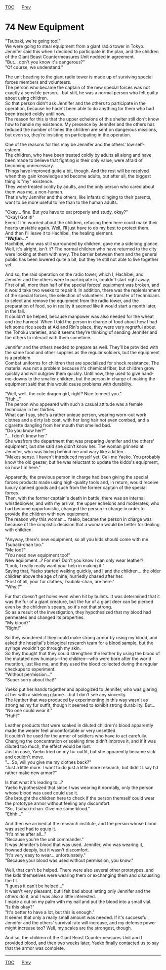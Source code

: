 [TOC](../readme.md)&nbsp;&nbsp;&nbsp;&nbsp;&nbsp;&nbsp;[Prev](section_0017.md)&nbsp;&nbsp;&nbsp;&nbsp;&nbsp;&nbsp;



# 74 New Equipment

"Tsubaki, we're going too!"  
We were going to steal equipment from a giant radio tower in Tokyo.
Jennifer said this when I decided to participate in the plan, and the
children of the Giant Beast Countermeasures Unit nodded in agreement.  
"But... don't you know it's dangerous?"  
"Of course, we understand."  
  
The unit heading to the giant radio tower is made up of surviving
special forces members and volunteers.  
The person who became the captain of the new special forces was not
exactly a sensible person... but still, he was a normal person who felt
guilty about using children.  
So that person didn't ask Jennifer and the others to participate in the
operation, because he hadn't been able to do anything for them who had
been treated coldly until now.  
The reason for this is that the upper echelons of this shelter still
don't know how to handle my existence. My presence by Jennifer and the
others has reduced the number of times the children are sent on
dangerous missions, but even so, they’re insisting on participating in
the operation.  
  
One of the reasons for this may be Jennifer and the others' low
self-esteem.  
The children, who have been treated coldly by adults all along and have
been made to believe that fighting is their only value, were afraid of
becoming unnecessary.  
Things have improved quite a bit, though. And the rest will be resolved
when they gain knowledge and become adults, but after all, the biggest
thing is "my" existence.  
They were treated coldly by adults, and the only person who cared about
them was me, a non-human.  
That's why Jennifer and the others, like infants clinging to their
parents, want to be more useful to me than to the human adults.  
  
"Okay... fine. But you have to eat properly and study, okay?"  
"Okay! Got it!"  
Even if I'm worried about the children, refusing them here could make
their hearts unstable again. Well, I’ll just have to do my best to
protect them.  
And then I'll leave it to Hachibei, the healing element.  
***"Wafun..."***  
Hachibei, who was still surrounded by children, gave me a sidelong
glance.  
Well, it's alright, isn't it? The normal children who have returned to
the city were looking at them with envy. The barrier between them and
the general public has been lowered quite a bit, but they're still not
able to live together yet.  
  
And so, the raid operation on the radio tower, which I, Hachibei, and
Jennifer and the others were to participate in, couldn't start right
away.  
First of all, more than half of the special forces' equipment was
broken, and it would take two weeks to repair it. In addition, there was
the replenishment of the special forces, the selection of volunteers,
the transfer of technicians to select and remove the equipment from the
radio tower, and the preparation of food, so in reality it seemed like
it would start a month later, in the fall.  
It couldn’t be helped, because manpower was also needed for the wheat
and rice harvest. When I told the person in charge of food about how I
had left some rice seeds at Aki and Rin's place, they were very
regretful about the Tohoku varieties, and it seems they’re thinking of
sending Jennifer and the others to interact with them sometime.  
  
Jennifer and the others needed to prepare as well. They’ll be provided
with the same food and other supplies as the regular soldiers, but the
equipment is a problem.  
Combat uniforms for children that are specialized for shock resistance.
The material was not a problem because it's chemical fiber, but children
grow quickly and will outgrow them quickly. Until now, they used to give
hand-me-downs to the smaller children, but the person in charge of
making the equipment said that this would cause problems with
durability.  
  
"Well, well, the cute dragon girl, right? Nice to meet you."  
"Huh..."  
The person who appeared with such a casual attitude was a female
technician in her thirties.  
What can I say, she's a rather unique person, wearing worn-out work
clothes and a dirty lab coat, with her long hair not even combed, and a
cigarette dangling from her mouth that smelled bad.  
"Do you know her?"  
"... I don't know her."  
She wasfrom the department that was preparing Jennifer and the others'
equipment, but she said she didn’t know her. The woman grinned at
Jennifer, who was hiding behind me and wary like a kitten.  
"Makes sense. I haven't introduced myself yet. Call me Yaeko. You
probably know the old geezer, but he was reluctant to update the kiddo's
equipment, so now I'm here."  
  
Apparently, the previous person in charge had been giving the special
forces products made using high-quality tools and, in return, would
receive luxury canned goods and such from the former captain of the
special forces.  
Then, with the former captain's death in battle, there was an internal
whistleblower, and with my arrival, the upper echelons and moderates,
who had become opportunistic, changed the person in charge in order to
provide the children with new equipment.  
The reason why this woman... Yaeko, became the person in charge was
because of the simplistic decision that a woman would be better for
dealing with children.  
  
"Anyway, there's new equipment, so all you kids should come with me.
Tsubaki-chan too."  
"Me too?"  
"You need new equipment too!"  
New equipment...? For me? Don't you know I can only wear leather?  
"Look, I really really want your help in making it."  
Saying that, Yaeko started walking quickly, and I and the children...
the older children above the age of nine, hurriedly chased after her.  
"First of all, your fur clothes, Tsubaki-chan, are here."  
"Why!?"  
  
Fur that doesn't get holes even when hit by bullets. It was determined
that it was the fur of a giant creature, but the fur of a giant deer can
be pierced even by the children's spears, so it's not that strong.  
So as a result of the investigation, they hypothesized that my blood had
permeated and changed its properties.  
"My blood?"  
"Right!"  
  
So they wondered if they could make strong armor by using my blood, and
asked the hospital's biological research team for a blood sample, but
the syringe wouldn't go through my skin.  
So they thought that they could strengthen the leather by using the
blood of the mutated new humans―the children―who were born after the
world mutation, just like me, and they used the blood collected during
the regular checkups to experiment.  
"Without permission..."  
"Super sorry about that!"  
  
Yaeko put her hands together and apologized to Jennifer, who was glaring
at her with a sidelong glance... but I don't see any sincerity.  
The leather that was produced by experimenting in this way wasn't as
strong as my fur outfit, though it seemed to exhibit strong durability.
But...  
"No one could wear it."  
"Huh?"  
  
Leather products that were soaked in diluted children's blood apparently
made the wearer feel uncomfortable or very unsettled.  
It couldn’t be used for the armor of soldiers who have to act carefully.
Changing the concentration or soaking time didn't improve it, and if it
was diluted too much, the effect would be lost.  
Just in case, Yaeko tried on my fur outfit, but she apparently became
sick and couldn't move.  
"... So, will you give me my clothes back?"  
"Just a little more. I want to do just a little more research, but
didn’t I say I'd rather make new armor?"  
  
Is that what it's leading to...?  
Yaeko hypothesized that since I was wearing it normally, only the person
whose blood was used could use it.  
She brought the children here to check if the person themself could wear
the prototype armor without feeling any discomfort.  
"So, Tsubaki-chan. Give me some blood."  
"Ehhh..."  
  
And then we arrived at the research institute, and the person whose
blood was used had to equip it.  
"It's mine after all..."  
"Because you're the unit commander."  
It was Jennifer's blood that was used. Jennifer, who was wearing it,
frowned deeply, but it wasn't discomfort.  
"It's very easy to wear... unfortunately."  
"Because your blood was used without permission, you know."  
  
Well, that can't be helped. There were also several other prototypes,
and the kids themselves were wearing them or exchanging them and
discussing the fit.  
"I guess it can't be helped..."  
It wasn't very pleasant, but I felt bad about letting only Jennifer and
the others do it, and I was also a little interested.  
I made a cut on my palm with my nail and put the blood into a small
vial.  
"Is this okay?"  
"It's better to have a lot, but this is enough."  
It seems that only a really small amount was needed. If it's successful,
Jennifer and the others' survival rate will increase, and my defense
power might increase too? Well, my scales are the strongest, though.  
  
And so, the children of the Giant Beast Countermeasures Unit and I
provided blood, and then two weeks later, Yaeko finally contacted us to
say that the armor was complete.  
  
  


---
[TOC](../readme.md)&nbsp;&nbsp;&nbsp;&nbsp;&nbsp;&nbsp;[Prev](section_0017.md)&nbsp;&nbsp;&nbsp;&nbsp;&nbsp;&nbsp;

